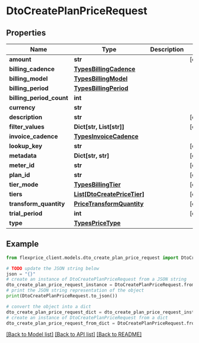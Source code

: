 # DtoCreatePlanPriceRequest


## Properties

Name | Type | Description | Notes
------------ | ------------- | ------------- | -------------
**amount** | **str** |  | [optional] 
**billing_cadence** | [**TypesBillingCadence**](TypesBillingCadence.md) |  | 
**billing_model** | [**TypesBillingModel**](TypesBillingModel.md) |  | 
**billing_period** | [**TypesBillingPeriod**](TypesBillingPeriod.md) |  | 
**billing_period_count** | **int** |  | 
**currency** | **str** |  | 
**description** | **str** |  | [optional] 
**filter_values** | **Dict[str, List[str]]** |  | [optional] 
**invoice_cadence** | [**TypesInvoiceCadence**](TypesInvoiceCadence.md) |  | 
**lookup_key** | **str** |  | [optional] 
**metadata** | **Dict[str, str]** |  | [optional] 
**meter_id** | **str** |  | [optional] 
**plan_id** | **str** |  | [optional] 
**tier_mode** | [**TypesBillingTier**](TypesBillingTier.md) |  | [optional] 
**tiers** | [**List[DtoCreatePriceTier]**](DtoCreatePriceTier.md) |  | [optional] 
**transform_quantity** | [**PriceTransformQuantity**](PriceTransformQuantity.md) |  | [optional] 
**trial_period** | **int** |  | [optional] 
**type** | [**TypesPriceType**](TypesPriceType.md) |  | 

## Example

```python
from flexprice_client.models.dto_create_plan_price_request import DtoCreatePlanPriceRequest

# TODO update the JSON string below
json = "{}"
# create an instance of DtoCreatePlanPriceRequest from a JSON string
dto_create_plan_price_request_instance = DtoCreatePlanPriceRequest.from_json(json)
# print the JSON string representation of the object
print(DtoCreatePlanPriceRequest.to_json())

# convert the object into a dict
dto_create_plan_price_request_dict = dto_create_plan_price_request_instance.to_dict()
# create an instance of DtoCreatePlanPriceRequest from a dict
dto_create_plan_price_request_from_dict = DtoCreatePlanPriceRequest.from_dict(dto_create_plan_price_request_dict)
```
[[Back to Model list]](../README.md#documentation-for-models) [[Back to API list]](../README.md#documentation-for-api-endpoints) [[Back to README]](../README.md)


